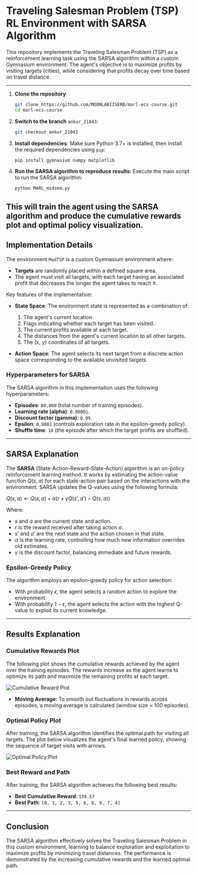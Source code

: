 # Traveling Salesman Problem (TSP) RL Environment with SARSA Algorithm

This repository implements the Traveling Salesman Problem (TSP) as a reinforcement learning task using the SARSA algorithm within a custom Gymnasium environment. The agent's objective is to maximize profits by visiting targets (cities), while considering that profits decay over time based on travel distance.

---
1. **Clone the repository**:
    ```bash
    git clone https://github.com/MOONLABIISERB/marl-ecs-course.git
    cd marl-ecs-course
    ```

2. **Switch to the branch** `ankur_21043`:
    ```bash
    git checkout ankur_21043
    ```

3. **Install dependencies**:
    Make sure Python 3.7+ is installed, then install the required dependencies using `pip`:

    ```bash
    pip install gymnasium numpy matplotlib
    ```

4. **Run the SARSA algorithm to reproduce results**:
    Execute the main script to run the SARSA algorithm:

    ```bash
    python MARL_midsem.py
    ```

This will train the agent using the SARSA algorithm and produce the cumulative rewards plot and optimal policy visualization.
---
## Implementation Details

The environment `ModTSP` is a custom Gymnasium environment where:
- **Targets** are randomly placed within a defined square area.
- The agent must visit all targets, with each target having an associated profit that decreases the longer the agent takes to reach it.

Key features of the implementation:
- **State Space**: The environment state is represented as a combination of:
  1. The agent's current location.
  2. Flags indicating whether each target has been visited.
  3. The current profits available at each target.
  4. The distances from the agent's current location to all other targets.
  5. The (x, y) coordinates of all targets.
  
- **Action Space**: The agent selects its next target from a discrete action space corresponding to the available unvisited targets.

### Hyperparameters for SARSA
The SARSA algorithm in this implementation uses the following hyperparameters:
- **Episodes**: `80,000` (total number of training episodes).
- **Learning rate (alpha)**: `0.00001`.
- **Discount factor (gamma)**: `0.99`.
- **Epsilon**: `0.0001` (controls exploration rate in the epsilon-greedy policy).
- **Shuffle time**: `10` (the episode after which the target profits are shuffled).

---

## SARSA Explanation

The **SARSA** (State-Action-Reward-State-Action) algorithm is an on-policy reinforcement learning method. It works by estimating the action-value function $`Q(s, a)`$ for each state-action pair based on the interactions with the environment. SARSA updates the Q-values using the following formula:

$`
Q(s, a) \leftarrow Q(s, a) + \alpha \left( r + \gamma Q(s', a') - Q(s, a) \right)
`$

Where:
- $`s`$ and $`a`$ are the current state and action.
- $`r`$ is the reward received after taking action $`a`$.
- $`s'`$ and $`a'`$ are the next state and the action chosen in that state.
- $`\alpha`$ is the learning rate, controlling how much new information overrides old estimates.
- $`\gamma`$ is the discount factor, balancing immediate and future rewards.

### Epsilon-Greedy Policy
The algorithm employs an epsilon-greedy policy for action selection:
- With probability $`\epsilon`$, the agent selects a random action to explore the environment.
- With probability $`1 - \epsilon`$, the agent selects the action with the highest Q-value to exploit its current knowledge.

---

## Results Explanation

### Cumulative Rewards Plot
The following plot shows the cumulative rewards achieved by the agent over the training episodes. The rewards increase as the agent learns to optimize its path and maximize the remaining profits at each target.

![Cumulative Reward Plot](path_to_cumulative_reward_plot)

- **Moving Average**: To smooth out fluctuations in rewards across episodes, a moving average is calculated (window size = 100 episodes).

### Optimal Policy Plot
After training, the SARSA algorithm identifies the optimal path for visiting all targets. The plot below visualizes the agent's final learned policy, showing the sequence of target visits with arrows.

![Optimal Policy Plot](path_to_optimal_policy_plot)

### Best Reward and Path
After training, the SARSA algorithm achieves the following best results:
- **Best Cumulative Reward**: `159.57`
- **Best Path**: `[0, 1, 2, 3, 5, 6, 8, 9, 7, 4]`

---

## Conclusion

The SARSA algorithm effectively solves the Traveling Salesman Problem in this custom environment, learning to balance exploration and exploitation to maximize profits by minimizing travel distances. The performance is demonstrated by the increasing cumulative rewards and the learned optimal path.
